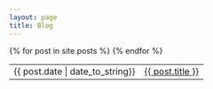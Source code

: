 ```yaml
---
layout: page
title: Blog
---
```


<table class="blog">
{% for post in site.posts %}
  <tr>
    <td class="date">{{ post.date | date_to_string}}</td>
<td class="title"><a href="{{ site.url }}{{ post.url }}">{{ post.title }}</a></td>
  </tr>
{% endfor %}
</table>